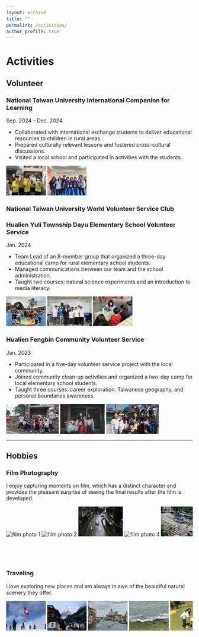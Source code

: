 ```yaml
---
layout: archive
title: ""
permalink: /activities/
author_profile: true
---
```


# Activities

## Volunteer
### National Taiwan University International Companion for Learning
Sep. 2024 - Dec. 2024
- Collaborated with international exchange students to deliver educational resources to children in rural areas.
- Prepared culturally relevant lessons and fostered cross-cultural discussions.
- Visited a local school and participated in activities with the students.

<p align="left">
  <img src="/images/icl1.jpg" height="80" alt="ICL photo 1">
  <img src="/images/icl2.JPG" height="80" alt="ICL photo 2">
</p>

### National Taiwan University World Volunteer Service Club
### Hualien Yuli Township Dayu Elementary School Volunteer Service
Jan. 2024
- Team Lead of an 8-member group that organized a three-day educational camp for rural elementary school students.
- Managed communications between our team and the school administration.
- Taught two courses: natural science experiments and an introduction to media literacy.

<p align="left">
  <img src="/images/dayu1.JPEG" height="80" alt="Dayu photo 1">
  <img src="/images/dayu2.JPEG" height="80" alt="Dayu photo 2">
  <img src="/images/dayu3.jpg" height="80" alt="Dayu photo 3">
</p>

### Hualien Fengbin Community Volunteer Service
Jan. 2023
- Participated in a five-day volunteer service project with the local community.
- Joined community clean-up activities and organized a two-day camp for local elementary school students.
- Taught three courses: career exploration, Taiwanese geography, and personal boundaries awareness.

<p align="left">
  <img src="/images/fengbin1.JPG" height="80" alt="Fengbin photo 1">
  <img src="/images/fengbin2.JPG" height="80" alt="Fengbin photo 2">
  <img src="/images/fengbin3.JPG" height="80" alt="Fengbin photo 3">
</p>

---

## Hobbies
### Film Photography
I enjoy capturing moments on film, which has a distinct character and provides the pleasant surprise of seeing the final results after the film is developed.

<div style="overflow-x: auto; white-space: nowrap; -webkit-overflow-scrolling: touch;">
  <img src="/images/film1.JPEG" height="80" style="display:inline-block;" alt="film photo 1">
  <img src="/images/film2.JPEG" height="80" style="display:inline-block;" alt="film photo 2">
  <img src="/images/film3.jpg" height="80" style="display:inline-block;" alt="film photo 3">
  <img src="/images/film4.JPEG" height="80" style="display:inline-block;" alt="film photo 4">
  <img src="/images/film5.jpg" height="80" style="display:inline-block;" alt="film photo 5">
</div>

### Traveling
I love exploring new places and am always in awe of the beautiful natural scenery they offer.

<div style="overflow-x: auto; white-space: nowrap; -webkit-overflow-scrolling: touch;">
  <img src="/images/travel1.jpg" height="80" style="display:inline-block;" alt="travel photo 1">
  <img src="/images/travel2.jpg" height="80" style="display:inline-block;" alt="travel photo 2">
  <img src="/images/travel3.jpg" height="80" style="display:inline-block;" alt="travel photo 3">
  <img src="/images/travel4.jpg" height="80" style="display:inline-block;" alt="travel photo 4">
  <img src="/images/travel5.jpg" height="80" style="display:inline-block;" alt="travel photo 5">
  <img src="/images/travel6.jpg" height="80" style="display:inline-block;" alt="travel photo 6">
  <img src="/images/travel7.jpg" height="80" style="display:inline-block;" alt="travel photo 7">
</div>